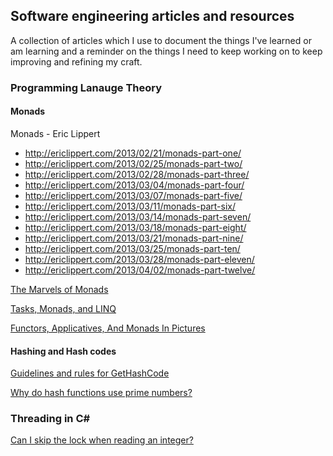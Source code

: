 ## Software engineering articles and resources

A collection of articles which I use to document the things I've learned or am learning and a reminder on the things I need to keep working on to keep improving and refining my craft.

### Programming Lanauge Theory
#### Monads
Monads - Eric Lippert
  - http://ericlippert.com/2013/02/21/monads-part-one/
  - http://ericlippert.com/2013/02/25/monads-part-two/
  - http://ericlippert.com/2013/02/28/monads-part-three/
  - http://ericlippert.com/2013/03/04/monads-part-four/
  - http://ericlippert.com/2013/03/07/monads-part-five/
  - http://ericlippert.com/2013/03/11/monads-part-six/
  - http://ericlippert.com/2013/03/14/monads-part-seven/
  - http://ericlippert.com/2013/03/18/monads-part-eight/
  - http://ericlippert.com/2013/03/21/monads-part-nine/
  - http://ericlippert.com/2013/03/25/monads-part-ten/
  - http://ericlippert.com/2013/03/28/monads-part-eleven/
  - http://ericlippert.com/2013/04/02/monads-part-twelve/

[The Marvels of Monads](http://blogs.msdn.com/b/wesdyer/archive/2008/01/11/the-marvels-of-monads.aspx)

[Tasks, Monads, and LINQ](http://blogs.msdn.com/b/pfxteam/archive/2013/04/03/tasks-monads-and-linq.aspx)

[Functors, Applicatives, And Monads In Pictures](http://adit.io/posts/2013-04-17-functors,_applicatives,_and_monads_in_pictures.html)

#### Hashing and Hash codes
[Guidelines and rules for GetHashCode](http://blogs.msdn.com/b/ericlippert/archive/2011/02/28/guidelines-and-rules-for-gethashcode.aspx)

[Why do hash functions use prime numbers?](http://computinglife.wordpress.com/2008/11/20/why-do-hash-functions-use-prime-numbers/)

### Threading in C#
[Can I skip the lock when reading an integer?](http://blog.coverity.com/2014/03/12/can-skip-lock-reading-integer/#.UzqnEOIzH0x)
